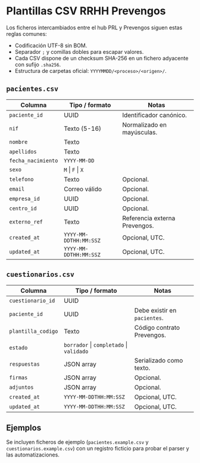 # Plantillas CSV RRHH Prevengos

Los ficheros intercambiados entre el hub PRL y Prevengos siguen estas reglas
comunes:

- Codificación UTF-8 sin BOM.
- Separador `;` y comillas dobles para escapar valores.
- Cada CSV dispone de un checksum SHA-256 en un fichero adyacente con sufijo
  `.sha256`.
- Estructura de carpetas oficial: `YYYYMMDD/<proceso>/<origen>/`.

## `pacientes.csv`

| Columna           | Tipo / formato                 | Notas |
|-------------------|--------------------------------|-------|
| `paciente_id`     | UUID                           | Identificador canónico. |
| `nif`             | Texto (5-16)                   | Normalizado en mayúsculas. |
| `nombre`          | Texto                          | |
| `apellidos`       | Texto                          | |
| `fecha_nacimiento`| `YYYY-MM-DD`                   | |
| `sexo`            | `M` \| `F` \| `X`             | |
| `telefono`        | Texto                          | Opcional. |
| `email`           | Correo válido                  | Opcional. |
| `empresa_id`      | UUID                           | Opcional. |
| `centro_id`       | UUID                           | Opcional. |
| `externo_ref`     | Texto                          | Referencia externa Prevengos. |
| `created_at`      | `YYYY-MM-DDTHH:MM:SSZ`         | Opcional, UTC. |
| `updated_at`      | `YYYY-MM-DDTHH:MM:SSZ`         | Opcional, UTC. |

## `cuestionarios.csv`

| Columna            | Tipo / formato                 | Notas |
|--------------------|--------------------------------|-------|
| `cuestionario_id`  | UUID                           | |
| `paciente_id`      | UUID                           | Debe existir en `pacientes`. |
| `plantilla_codigo` | Texto                          | Código contrato Prevengos. |
| `estado`           | `borrador` \| `completado` \| `validado` | |
| `respuestas`       | JSON array                     | Serializado como texto. |
| `firmas`           | JSON array                     | Opcional. |
| `adjuntos`         | JSON array                     | Opcional. |
| `created_at`       | `YYYY-MM-DDTHH:MM:SSZ`         | Opcional, UTC. |
| `updated_at`       | `YYYY-MM-DDTHH:MM:SSZ`         | Opcional, UTC. |

## Ejemplos

Se incluyen ficheros de ejemplo (`pacientes.example.csv` y
`cuestionarios.example.csv`) con un registro ficticio para probar el parser y
las automatizaciones.
